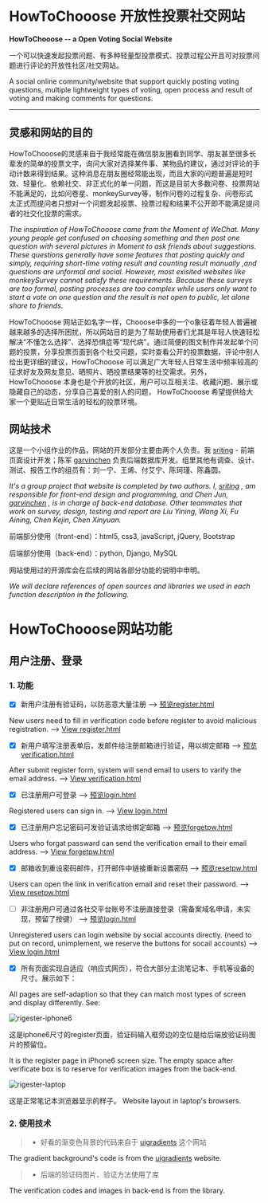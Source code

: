 ﻿# HowToChooose 开放性投票社交网站
**HowToChooose -- a Open Voting Social Website**  

一个可以快速发起投票问题、有多种轻量型投票模式、投票过程公开且可对投票问题进行评论的开放性社区/社交网站。

A social online community/website that support quickly posting voting questions, multiple lightweight types of voting, open process and result of voting and making comments for questions. 

---

## 灵感和网站的目的

HowToChooose的灵感来自于我经常能在微信朋友圈看到同学、朋友甚至很多长辈发的简单的投票文字，询问大家对选择某件事、某物品的建议，通过对评论的手动计数来得到结果。这种消息在朋友圈经常能出现，而且大家的问题普遍是短时效、轻量化、依赖社交、非正式化的单一问题，而这是目前大多数问卷、投票网站不能满足的，比如问卷星、monkeySurvey等，制作问卷的过程复杂、问卷形式太正式而提问者只想对一个问题发起投票、投票过程和结果不公开即不能满足提问者的社交化投票的需求。

*The inspiration of HowToChooose came from the Moment of WeChat. Many young people get confused on choosing something and then post one question with several pictures in Moment to ask friends about suggestions. These questions generally have some features that posting quickly and simply, requiring short-time voting result and counting result manually ,and questions are unformal and social. However, most exisited websites like monkeySurvey cannot satisfy these requirements. Because these surveys are too formal, posting processes are too complex while users only want to start a vote on one question and the result is not open to public, let alone share to friends.* 

HowToChooose 网站正如名字一样，Chooose中多的一个o象征着年轻人普遍被越来越多的选择所困扰，所以网站目的是为了帮助使用者们尤其是年轻人快速轻松解决“不懂怎么选择”、选择恐惧症等“现代病”。通过简便的图文制作并发起单个问题的投票，分享投票页面到各个社交问题，实时查看公开的投票数据，评论中别人给出更详细的建议，HowToChooose 可以满足广大年轻人日常生活中频率较高的征求好友及网友意见、晒照片、晒投票结果等的社交需求。另外，HowToChooose 本身也是个开放的社区，用户可以互相关注、收藏问题、展示或隐藏自己的动态，分享自己喜爱的别人的问题， HowToChooose 希望提供给大家一个更贴近日常生活的轻松的投票环境。

## 网站技术

这是一个小组作业的作品，网站的开发部分主要由两个人负责。我 [sriting][1] - 前端页面设计开发；陈军 [garvinchen][2] 负责后端数据库开发。组里其他有调查、设计、测试、报告工作的组员有：刘一宁、王烯、付艾宁、陈珂瑾、陈鑫圆。

*It's a group project that website is completed by two authors. I, [sriting][3] , am responsible for front-end design and programming, and Chen Jun, [garvinchen][4] , is in charge of back-end database. Other teammates that work on survey, design, testing and report are Liu Yining, Wang Xi, Fu Aining, Chen Kejin, Chen Xinyuan.* 

前端部分使用（front-end）：html5, css3, javaScript, jQuery, Bootstrap

后端部分使用（back-end）：python, Django, MySQL

网站使用过的开源库会在后续的网站各部分功能的说明中申明。

*We will declare references of open sources and libraries we used in each function description in the following.*

# HowToChooose网站功能

## 用户注册、登录

### 1. 功能

- [x] 新用户注册有验证码，以防恶意大量注册 --> [预览register.html][5]

New users need to fill in verification code before register to avoid malicious registration. --> [View register.html][6]

- [x] 新用户填写注册表单后，发邮件给注册邮箱进行验证，用以绑定邮箱 --> [预览verification.html][7]

After submit register form, system will send email to users to varify the email address.  --> [View verification.html][8]

- [x] 已注册用户可登录 --> [预览login.html][9]

Registered users can sign in. --> [View login.html][10]

- [x] 已注册用户忘记密码可发验证请求给绑定邮箱 --> [预览forgetpw.html][11]

Users who forgat passward can send the verification email to their email address. --> [View forgetpw.html][12]

- [x] 邮箱收到重设密码邮件，打开邮件中链接重新设置密码 --> [预览resetpw.html][13]

Users can open the link in verification email and reset their password. --> [View resetpw.html][14]

- [ ] 非注册用户可通过各社交平台账号不注册直接登录（需备案域名申请，未实现，预留了按键） --> [预览login.html][15]

Unregistered users can login website by social accounts directly. (need to put on record, unimplement, we reserve the buttons for socail accounts)  --> [View login.html][16]

- [x] 所有页面实现自适应（响应式网页），符合大部分主流笔记本、手机等设备的尺寸。展示如下：

All pages are self-adaption so that they can match most types of screen and display differently. See: 

![rigester-iphone6][17] 

这是iphone6尺寸的register页面，验证码输入框旁边的空位是给后端放验证码图片的预留位。

It is the register page in iPhone6 screen size. The empty space after verificate box is to reserve for verification images from the back-end.

![rigester-laptop][18]

这是正常笔记本浏览器显示的样子。 Website layout in laptop's browsers.

### 2. 使用技术

> * 好看的渐变色背景的代码来自于 [uigradients][19] 这个网站

The gradient background's code is from the [uigradients][19] website.

> * 后端的验证码图片、验证方法使用了库

The verification codes and images in back-end is from the library.


  [1]: https://github.com/sriting
  [2]: https://github.com/junchen14
  [3]: https://github.com/sriting
  [4]: https://github.com/junchen14
  [5]: https://sriting.github.io/HowToChooose-website/HowToChooose-frontend/register.html
  [6]: https://sriting.github.io/HowToChooose-website/HowToChooose-frontend/register.html
  [7]: https://sriting.github.io/HowToChooose-website/HowToChooose-frontend/verification.html
  [8]: https://sriting.github.io/HowToChooose-website/HowToChooose-frontend/verification.html
  [9]: https://sriting.github.io/HowToChooose-website/HowToChooose-frontend/login.html
  [10]: https://sriting.github.io/HowToChooose-website/HowToChooose-frontend/login.html
  [11]: https://sriting.github.io/HowToChooose-website/HowToChooose-frontend/forgetpw.html
  [12]: https://sriting.github.io/HowToChooose-website/HowToChooose-frontend/forgetpw.html
  [13]: https://sriting.github.io/HowToChooose-website/HowToChooose-frontend/resetpw.html
  [14]: https://sriting.github.io/HowToChooose-website/HowToChooose-frontend/resetpw.html
  [15]: https://sriting.github.io/HowToChooose-website/HowToChooose-frontend/login.html
  [16]: https://sriting.github.io/HowToChooose-website/HowToChooose-frontend/login.html
  [17]: https://sriting.github.io/HowToChooose-website/register-iphone6.png
  [18]: https://sriting.github.io/HowToChooose-website/register-laptop.png
  [19]: https://uigradients.com